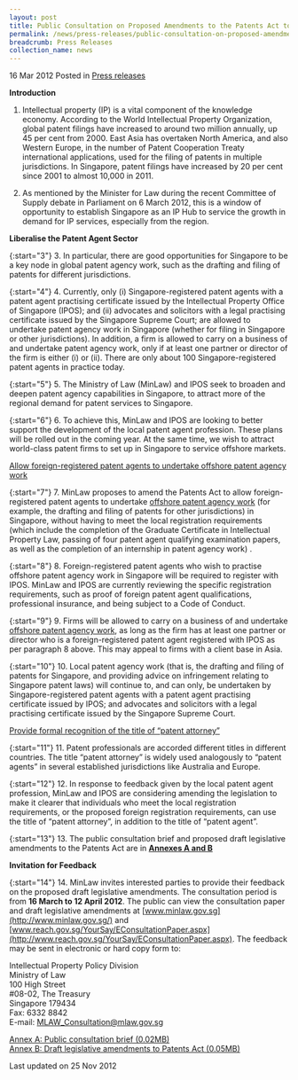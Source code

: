 ```yaml
---
layout: post
title: Public Consultation on Proposed Amendments to the Patents Act to Liberalise the Patent Agent Sector
permalink: /news/press-releases/public-consultation-on-proposed-amendments-to-the-patents-act-to-liberalise-the-patent-agent-sector
breadcrumb: Press Releases
collection_name: news
---
```



16 Mar 2012 Posted in [Press releases](/news/press-releases)

**Introduction**


1. Intellectual property (IP) is a vital component of the knowledge economy. According to the World Intellectual Property Organization, global patent filings have increased to around two million annually, up 45 per cent from 2000. East Asia has overtaken North America, and also Western Europe, in the number of Patent Cooperation Treaty international applications, used for the filing of patents in multiple jurisdictions. In Singapore, patent filings have increased by 20 per cent since 2001 to almost 10,000 in 2011.

2. As mentioned by the Minister for Law during the recent Committee of Supply debate in Parliament on 6 March 2012, this is a window of opportunity to establish Singapore as an IP Hub to service the growth in demand for IP services, especially from the region. 


**Liberalise the Patent Agent Sector**

{:start="3"}
3. In particular, there are good opportunities for Singapore to be a key node in global patent agency work, such as the drafting and filing of patents for different jurisdictions. 

{:start="4"}
4. Currently, only (i) Singapore-registered patent agents with a patent agent practising certificate issued by the Intellectual Property Office of Singapore (IPOS); and (ii) advocates and solicitors with a legal practising certificate issued by the Singapore Supreme Court; are allowed to undertake patent agency work in Singapore (whether for filing in Singapore or other jurisdictions).  In addition, a firm is allowed to carry on a business of and undertake patent agency work, only if at least one partner or director of the firm is either (i) or (ii). There are only about 100 Singapore-registered patent agents in practice today.

{:start="5"}
5. The Ministry of Law (MinLaw) and IPOS seek to broaden and deepen patent agency capabilities in Singapore, to attract more of the regional demand for patent services to Singapore. 

{:start="6"}
6. To achieve this, MinLaw and IPOS are looking to better support the development of the local patent agent profession.  These plans will be rolled out in the coming year. At the same time, we wish to attract world-class patent firms to set up in Singapore to service offshore markets.


<u>Allow foreign-registered patent agents to undertake offshore patent agency work</u>

{:start="7"}
7. MinLaw proposes to amend the Patents Act to allow foreign-registered patent agents to undertake <u>offshore patent agency work</u> (for example, the drafting and filing of patents for other jurisdictions) in Singapore, without having to meet the local registration requirements (which include the completion of the Graduate Certificate in Intellectual Property Law, passing of four patent agent qualifying examination papers, as well as the completion of an internship in patent agency work) . 


{:start="8"}
8. Foreign-registered patent agents who wish to practise offshore patent agency work in Singapore will be required to register with IPOS. MinLaw and IPOS are currently reviewing the specific registration requirements, such as proof of foreign patent agent qualifications, professional insurance, and being subject to a Code of Conduct. 

{:start="9"}
9. Firms will be allowed to carry on a business of and undertake <u>offshore patent agency work</u>, as long as the firm has at least one partner or director who is a foreign-registered patent agent registered with IPOS as per paragraph 8 above. This may appeal to firms with a client base in Asia.

{:start="10"}
10. Local patent agency work (that is, the drafting and filing of patents for Singapore, and providing advice on infringement relating to Singapore patent laws) will continue to, and can only, be undertaken by Singapore-registered patent agents with a patent agent practising certificate issued by IPOS; and advocates and solicitors with a legal practising certificate issued by the Singapore Supreme Court.

<u>Provide formal recognition of the title of “patent attorney”</u>

{:start="11"}
11. Patent professionals are accorded different titles in different countries. The title “patent attorney” is widely used analogously to “patent agents” in several established jurisdictions like Australia and Europe.

{:start="12"}
12. In response to feedback given by the local patent agent profession, MinLaw and IPOS are considering amending the legislation to make it clearer that individuals who meet the local registration requirements, or the proposed foreign registration requirements, can use the title of “patent attorney”, in addition to the title of “patent agent”.   

{:start="13"}
13. The public consultation brief and proposed draft legislative amendments to the Patents Act are in **<u>Annexes A and B</u>**

**Invitation for Feedback**

{:start="14"}
14. MinLaw invites interested parties to provide their feedback on the proposed draft legislative amendments. The consultation period is from **16 March to 12 April 2012**. The public can view the consultation paper and draft legislative amendments at [www.minlaw.gov.sg](http://www.minlaw.gov.sg/) and [www.reach.gov.sg/YourSay/EConsultationPaper.aspx](http://www.reach.gov.sg/YourSay/EConsultationPaper.aspx). The feedback may be sent in electronic or hard copy form to:

Intellectual Property Policy Division  
Ministry of Law  
100 High Street  
#08-02, The Treasury  
Singapore 179434  
Fax: 6332 8842  
E-mail: <MLAW_Consultation@mlaw.gov.sg>


[Annex A: Public consultation brief (0.02MB)](/files/news/press-releases/2012/03/linkclickf011.pdf)   
[Annex B: Draft legislative amendments to Patents Act (0.05MB)](/files/news/press-releases/2012/03/linkclick5b20.pdf)

<p class="right-side-updated">Last updated on 25 Nov 2012</p>








